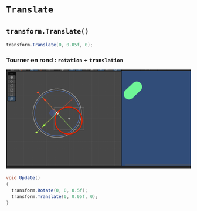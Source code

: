 # `Translate`

## `transform.Translate()`

```cs
transform.Translate(0, 0.05f, 0);
```



### Tourner en rond : `rotation` + `translation`

<img src="assets/translation-plus-rotation-turn-around.png" alt="translation-plus-rotation-turn-around" style="zoom:50%;" />

```cs
void Update()
{
  transform.Rotate(0, 0, 0.5f);
  transform.Translate(0, 0.05f, 0);
}
```

